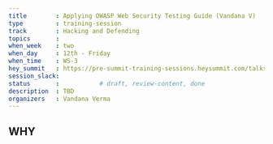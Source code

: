 ```yaml
---
title        : Applying OWASP Web Security Testing Guide (Vandana V)
type         : training-session
track        : Hacking and Defending
topics       : 
when_week    : two
when_day     : 12th - Friday
when_time    : WS-3
hey_summit   : https://pre-summit-training-sessions.heysummit.com/talks/applying-owasp-web-security-testing-guide/
session_slack:
status       :           # draft, review-content, done
description  : TBD
organizers   : Vandana Verma
---
```




## WHY

